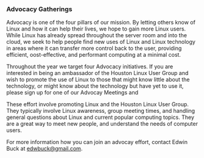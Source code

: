 ### Advocacy Gatherings

Advocacy is one of the four pillars of our mission.  By letting others
know of Linux and how it can help their lives, we hope to gain more Linux
users.  While Linux has already spread throughout the server room and into
the cloud, we seek to help people find new uses of Linux and Linux technology
in areas where it can transfer more control back to the user, providing
efficient, oost-effective, and performant computing at a minimal cost.

Throughout the year we target four Advocacy initiatives.  If you are
interested in being an ambassador of the Houston Linux User Group and wish
to promote the use of Linux to those that might know little about the 
technology, or might know about the technology but have yet to use it, please
sign up for one of our Advocay Meetings and 

These effort involve promoting Linux and the Houston Linux User Group.  
They typically involve Linux awareness, group meeting times, and handling
general questions about Linux and current popular computing topics.
They are a great way to meet new people, and understand the needs of
computer users.

For more information how you can join an advocay effort, contact Edwin Buck at
edwbuck@gmail.com.

